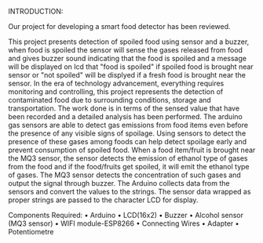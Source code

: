 INTRODUCTION:

Our project for developing a smart food detector has been reviewed.

This project presents detection of spoiled food using sensor and a buzzer, when food is spoiled the sensor will sense the gases released from food and gives buzzer sound indicating that the food is spoiled and a message will be displayed on lcd that "food is spoiled" if spoiled food is brought near sensor or "not spoiled" will be displyed if a fresh food is brought near the sensor.
In the era of technology advancement, everything requires monitoring and controlling, this project represents the detection of contaminated food due to surrounding conditions, storage and transportation. The work done is in terms of the sensed value that have been recorded and a detailed analysis has been performed. 
The arduino gas sensors are able to detect gas emissions from food items even before the presence of any visible signs of spoilage. Using sensors to detect the presence of these gases among foods can help detect spoilage early and prevent consumption of spoiled food. 
When a food item/fruit is brought near the MQ3 sensor, the sensor detects the emission of ethanol type of gases from the food and if the food/fruits get spoiled, it will emit the ethanol type of gases. The MQ3 sensor detects the concentration of such gases and output the signal through buzzer.
The Arduino collects data from the sensors and convert the values to the strings. The sensor data wrapped as proper strings are passed to the character LCD for display.

Components Required:
•	Arduino 
•	LCD(16x2) 
•	Buzzer 
•	Alcohol sensor (MQ3 sensor)
•	WIFI module-ESP8266 
•	Connecting Wires 
•	Adapter 
•	Potentiometre 
